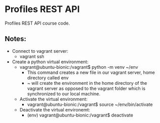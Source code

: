 # Profiles REST API

Profiles REST API course code.



## Notes:

- Connect to vagrant server:
  - vagrant ssh
- Create a python virtual environment:
  - vagrant@ubuntu-bionic:/vagrant\$ python -m venv ~/env
    - This command creates a new file in our vagrant server, home directory called env
    - ~ will create the environment in the home directory of the vagrant server as opposed to the
      vagrant folder which is synchronized to our local machine.
  - Activate the virtual environment:
    - vagrant@ubuntu-bionic:/vagrant\$ source ~/env/bin/activate
  - Deactivate the virtual environemt:
    - (env) vagrant@ubuntu-bionic:/vagrant\$ deactivate
